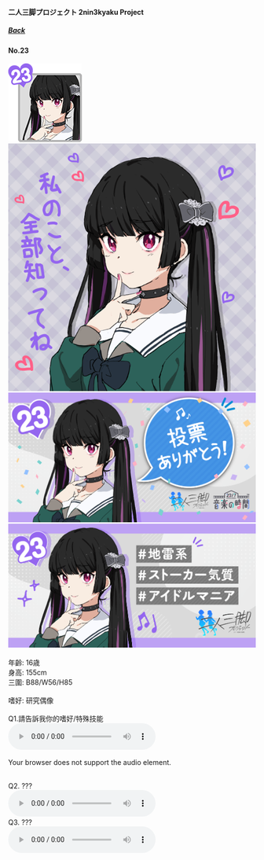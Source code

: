 #### 二人三脚プロジェクト 2nin3kyaku Project
##### [Back](2nin3kyaku_List.md)

#### No.23
<img src="../../../Img/Nanaon/2nin3kyaku/23/23_thumb.png"><br>
<img src="../../../Img/Nanaon/2nin3kyaku/23/23_main.png"><br>
<img src="../../../Img/Nanaon/2nin3kyaku/23/23_thanks.png"><br>
<img src="../../../Img/Nanaon/2nin3kyaku/23/23_desc.png"><br>
<br>
年齡: 16歳<br>
身高: 155cm<br>
三圍: B88/W56/H85<br>
<br>
嗜好: 研究偶像<br>
<br>
Q1.請告訴我你的嗜好/特殊技能<br>
<audio controls="controls">
  <source type="audio/mp3" src="../../../Resources/2nin3kyaku/No23_voice_1.mp3"></source>
  <p>Your browser does not support the audio element.</p>
</audio><br>
Q2. ??? <br>
<audio controls="controls">
  <source type="audio/mp3" src="../../../Resources/2nin3kyaku/No23_voice_2.mp3"></source>
  <p>Your browser does not support the audio element.</p>
</audio><br>
Q3. ??? <br>
<audio controls="controls">
  <source type="audio/mp3" src="../../../Resources/2nin3kyaku/No23_voice_3.mp3"></source>
  <p>Your browser does not support the audio element.</p>
</audio><br>